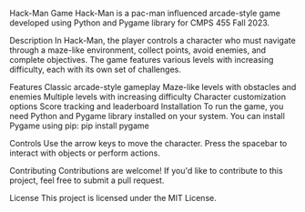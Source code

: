 Hack-Man Game
Hack-Man is a pac-man influenced arcade-style game developed using Python and Pygame library for CMPS 455 Fall 2023.

Description
In Hack-Man, the player controls a character who must navigate through a maze-like environment, collect points, avoid enemies, and complete objectives. The game features various levels with increasing difficulty, each with its own set of challenges.

Features
Classic arcade-style gameplay
Maze-like levels with obstacles and enemies
Multiple levels with increasing difficulty
Character customization options
Score tracking and leaderboard
Installation
To run the game, you need Python and Pygame library installed on your system. You can install Pygame using pip:
pip install pygame

Controls
Use the arrow keys to move the character.
Press the spacebar to interact with objects or perform actions.

Contributing
Contributions are welcome! If you'd like to contribute to this project, feel free to submit a pull request.

License
This project is licensed under the MIT License.
